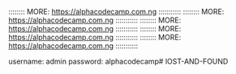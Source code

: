 :::::::: MORE: https://alphacodecamp.com.ng :::::::::::
:::::::: MORE: https://alphacodecamp.com.ng :::::::::::
:::::::: MORE: https://alphacodecamp.com.ng :::::::::::
:::::::: MORE: https://alphacodecamp.com.ng :::::::::::
:::::::: MORE: https://alphacodecamp.com.ng :::::::::::


username: admin
password: alphacodecamp# lOST-AND-FOUND
